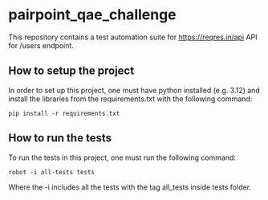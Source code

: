 # pairpoint_qae_challenge
This repository contains a test automation suite for https://reqres.in/api API for /users endpoint.

## How to setup the project
In order to set up this project, one must have python installed (e.g. 3.12) and install the libraries from the requirements.txt with the following command:

```shell
pip install -r requirements.txt
```

## How to run the tests

To run the tests in this project, one must run the following command:

```shell
robot -i all-tests tests
```

Where the -i includes all the tests with the tag all_tests inside tests folder.